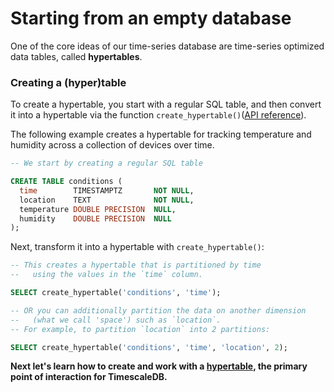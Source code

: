 # Starting from an empty database

One of the core ideas of our time-series database are time-series optimized data
tables, called **hypertables**.

### Creating a (hyper)table
To create a hypertable, you start with a regular SQL table, and then convert
it into a hypertable via the function `create_hypertable()`([API reference][]).

The following example creates a hypertable for tracking
temperature and humidity across a collection of devices over time.

```sql
-- We start by creating a regular SQL table

CREATE TABLE conditions (
  time        TIMESTAMPTZ       NOT NULL,
  location    TEXT              NOT NULL,
  temperature DOUBLE PRECISION  NULL,
  humidity    DOUBLE PRECISION  NULL
);
```

Next, transform it into a hypertable with `create_hypertable()`:

```sql
-- This creates a hypertable that is partitioned by time
--   using the values in the `time` column.

SELECT create_hypertable('conditions', 'time');

-- OR you can additionally partition the data on another dimension
--   (what we call 'space') such as `location`.
-- For example, to partition `location` into 2 partitions:

SELECT create_hypertable('conditions', 'time', 'location', 2);
```

**Next let's learn how to create and work with a [hypertable][], the primary
point of interaction for TimescaleDB.**

[hypertable]: /getting-started/basic-operations
[API Reference]: /api/api-timescaledb
